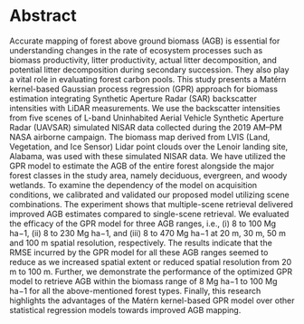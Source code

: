 # Abstract

Accurate mapping of forest above ground biomass (AGB) is essential for understanding changes in the rate of ecosystem processes such as biomass productivity, litter productivity, actual litter decomposition, and potential litter decomposition during secondary succession. They also play a vital role in evaluating forest carbon pools. This study presents a Matérn kernel-based Gaussian process regression (GPR) approach for biomass estimation integrating Synthetic Aperture Radar (SAR) backscatter intensities with LiDAR measurements. We use the backscatter intensities from five scenes of L-band Uninhabited Aerial Vehicle Synthetic Aperture Radar (UAVSAR) simulated NISAR data collected during the 2019 AM–PM NASA airborne campaign. The biomass map derived from LVIS (Land, Vegetation, and Ice Sensor) Lidar point clouds over the Lenoir landing site, Alabama, was used with these simulated NISAR data. We have utilized the GPR model to estimate the AGB of the entire forest alongside the major forest classes in the study area, namely deciduous, evergreen, and woody wetlands. To examine the dependency of the model on acquisition conditions, we calibrated and validated our proposed model utilizing scene combinations. The experiment shows that multiple-scene retrieval delivered improved AGB estimates compared to single-scene retrieval. We evaluated the efficacy of the GPR model for three AGB ranges, i.e., (i) 8 to 100 Mg ha−1, (ii) 8 to 230 Mg ha−1, and (iii) 8 to 470 Mg ha−1 at 20 m, 30 m, 50 m and 100 m spatial resolution, respectively. The results indicate that the RMSE incurred by the GPR model for all these AGB ranges seemed to reduce as we increased spatial extent or reduced spatial resolution from 20 m to 100 m. Further, we demonstrate the performance of the optimized GPR model to retrieve AGB within the biomass range of 8 Mg ha−1 to 100 Mg ha−1 for all the above-mentioned forest types. Finally, this research highlights the advantages of the Matérn kernel-based GPR model over other statistical regression models towards improved AGB mapping.





